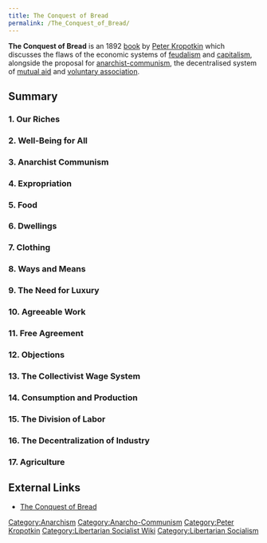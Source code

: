 ```yaml
---
title: The Conquest of Bread
permalink: /The_Conquest_of_Bread/
---
```


**The Conquest of Bread** is an 1892
[book](List_of_Libertarian_Socialist_Media "wikilink") by [Peter
Kropotkin](Peter_Kropotkin "wikilink") which discusses the flaws of the
economic systems of [feudalism](feudalism "wikilink") and
[capitalism](capitalism "wikilink"), alongside the proposal for
[anarchist-communism](Anarcho-Communism "wikilink"), the decentralised
system of [mutual aid](Mutual_Aid "wikilink") and [voluntary
association](Free_Association "wikilink").

## Summary

### 1. Our Riches

### 2. Well-Being for All

### 3. Anarchist Communism

### 4. Expropriation

### 5. Food

### 6. Dwellings

### 7. Clothing

### 8. Ways and Means

### 9. The Need for Luxury

### 10. Agreeable Work

### 11. Free Agreement

### 12. Objections

### 13. The Collectivist Wage System

### 14. Consumption and Production

### 15. The Division of Labor

### 16. The Decentralization of Industry

### 17. Agriculture

## External Links

- [The Conquest of
  Bread](https://libcom.org/files/Peter%20Kropotkin%20-%20The%20Conquest%20of%20Bread_0.pdf)

[Category:Anarchism](Category:Anarchism "wikilink")
[Category:Anarcho-Communism](Category:Anarcho-Communism "wikilink")
[Category:Peter Kropotkin](Category:Peter_Kropotkin "wikilink")
[Category:Libertarian Socialist
Wiki](Category:Libertarian_Socialist_Wiki "wikilink")
[Category:Libertarian
Socialism](Category:Libertarian_Socialism "wikilink")